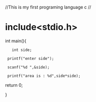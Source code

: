 //This is my first programing language c //

# include<stdio.h>

int main(){
 
 
       int side;
     
     printf("enter side");

     scanf("%d ",&side);

     printf("area is : %d",side*side);
return 0;


}



